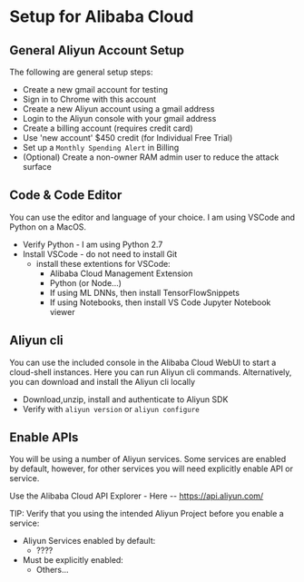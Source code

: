 # Setup for Alibaba Cloud

## General Aliyun Account Setup

The following are general setup steps:
- Create a new gmail account for testing
- Sign in to Chrome with this account
- Create a new Aliyun account using a gmail address
- Login to the Aliyun console with your gmail address
- Create a billing account (requires credit card)
- Use 'new account' $450 credit (for Individual Free Trial)
- Set up a `Monthly Spending Alert` in Billing
- (Optional) Create a non-owner RAM admin user to reduce the attack surface

## Code & Code Editor

You can use the editor and language of your choice.  I am using VSCode and Python on a MacOS.
- Verify Python - I am using Python 2.7
- Install VSCode - do not need to install Git
    - install these extentions for VSCode: 
        - Alibaba Cloud Management Extension
        - Python (or Node...)
        - If using ML DNNs, then install TensorFlowSnippets
        - If using Notebooks, then install VS Code Jupyter Notebook viewer

## Aliyun cli 
 
 You can use the included console in the Alibaba Cloud WebUI to start a cloud-shell instances.  Here you can run Aliyun cli commands.  Alternatively, you can download and install the Aliyun cli locally

 - Download,unzip, install and authenticate to Aliyun SDK
 - Verify with `aliyun version` or `aliyun configure`

 ## Enable APIs

 You will be using a number of Aliyun services.  Some services are enabled by default, however, for other services you will need explicitly enable API or service.  

Use the Alibaba Cloud API Explorer
    - Here -- https://api.aliyun.com/

TIP: Verify that you using the intended Aliyun Project before you enable a service:
 - Aliyun Services enabled by default:
    - ????  
 - Must be explicitly enabled:
    - Others...
 